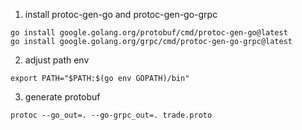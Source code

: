 1. install protoc-gen-go and protoc-gen-go-grpc

```
go install google.golang.org/protobuf/cmd/protoc-gen-go@latest
go install google.golang.org/grpc/cmd/protoc-gen-go-grpc@latest
```

2. adjust path env
```
export PATH="$PATH:$(go env GOPATH)/bin"
```

3. generate protobuf
```
protoc --go_out=. --go-grpc_out=. trade.proto
```